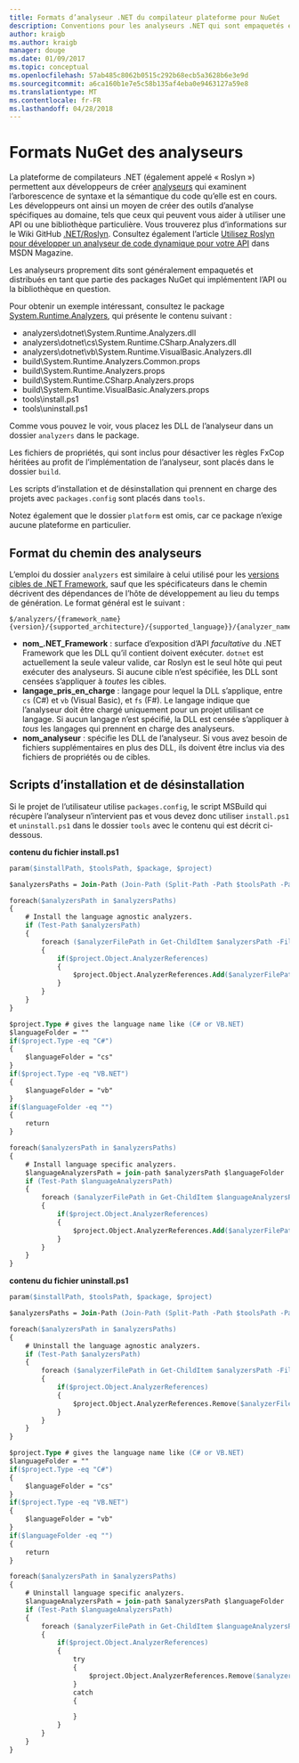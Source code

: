 ```yaml
---
title: Formats d’analyseur .NET du compilateur plateforme pour NuGet
description: Conventions pour les analyseurs .NET qui sont empaquetés et distribués avec les packages NuGet qui implémentent une API ou une bibliothèque.
author: kraigb
ms.author: kraigb
manager: douge
ms.date: 01/09/2017
ms.topic: conceptual
ms.openlocfilehash: 57ab485c8062b0515c292b68ecb5a3628b6e3e9d
ms.sourcegitcommit: a6ca160b1e7e5c58b135af4eba0e9463127a59e8
ms.translationtype: MT
ms.contentlocale: fr-FR
ms.lasthandoff: 04/28/2018
---
```

# <a name="analyzer-nuget-formats"></a>Formats NuGet des analyseurs

La plateforme de compilateurs .NET (également appelé « Roslyn ») permettent aux développeurs de créer [analyseurs](https://github.com/dotnet/roslyn/wiki/How-To-Write-a-C%23-Analyzer-and-Code-Fix) qui examinent l’arborescence de syntaxe et la sémantique du code qu’elle est en cours. Les développeurs ont ainsi un moyen de créer des outils d’analyse spécifiques au domaine, tels que ceux qui peuvent vous aider à utiliser une API ou une bibliothèque particulière. Vous trouverez plus d’informations sur le Wiki GitHub [.NET/Roslyn](https://github.com/dotnet/roslyn/wiki). Consultez également l’article [Utilisez Roslyn pour développer un analyseur de code dynamique pour votre API](https://msdn.microsoft.com/magazine/dn879356.aspx) dans MSDN Magazine.

Les analyseurs proprement dits sont généralement empaquetés et distribués en tant que partie des packages NuGet qui implémentent l’API ou la bibliothèque en question.

Pour obtenir un exemple intéressant, consultez le package [System.Runtime.Analyzers](https://www.nuget.org/packages/System.Runtime.Analyzers), qui présente le contenu suivant :

- analyzers\dotnet\System.Runtime.Analyzers.dll
- analyzers\dotnet\cs\System.Runtime.CSharp.Analyzers.dll
- analyzers\dotnet\vb\System.Runtime.VisualBasic.Analyzers.dll
- build\System.Runtime.Analyzers.Common.props
- build\System.Runtime.Analyzers.props
- build\System.Runtime.CSharp.Analyzers.props
- build\System.Runtime.VisualBasic.Analyzers.props
- tools\install.ps1
- tools\uninstall.ps1

Comme vous pouvez le voir, vous placez les DLL de l’analyseur dans un dossier `analyzers` dans le package.

Les fichiers de propriétés, qui sont inclus pour désactiver les règles FxCop héritées au profit de l’implémentation de l’analyseur, sont placés dans le dossier `build`.

Les scripts d’installation et de désinstallation qui prennent en charge des projets avec `packages.config` sont placés dans `tools`.

Notez également que le dossier `platform` est omis, car ce package n’exige aucune plateforme en particulier.


## <a name="analyzers-path-format"></a>Format du chemin des analyseurs

L’emploi du dossier `analyzers` est similaire à celui utilisé pour les [versions cibles de .NET Framework](../create-packages/supporting-multiple-target-frameworks.md), sauf que les spécificateurs dans le chemin décrivent des dépendances de l’hôte de développement au lieu du temps de génération. Le format général est le suivant :

    $/analyzers/{framework_name}{version}/{supported_architecture}/{supported_language}}/{analyzer_name}.dll

- **nom_.NET_Framework** : surface d’exposition d’API *facultative* du .NET Framework que les DLL qu’il contient doivent exécuter. `dotnet` est actuellement la seule valeur valide, car Roslyn est le seul hôte qui peut exécuter des analyseurs. Si aucune cible n’est spécifiée, les DLL sont censées s’appliquer à *toutes* les cibles.
- **langage_pris_en_charge** : langage pour lequel la DLL s’applique, entre `cs` (C#) et `vb` (Visual Basic), et `fs` (F#). Le langage indique que l’analyseur doit être chargé uniquement pour un projet utilisant ce langage. Si aucun langage n’est spécifié, la DLL est censée s’appliquer à *tous* les langages qui prennent en charge des analyseurs.
- **nom_analyseur** : spécifie les DLL de l’analyseur. Si vous avez besoin de fichiers supplémentaires en plus des DLL, ils doivent être inclus via des fichiers de propriétés ou de cibles.


## <a name="install-and-uninstall-scripts"></a>Scripts d’installation et de désinstallation

Si le projet de l’utilisateur utilise `packages.config`, le script MSBuild qui récupère l’analyseur n’intervient pas et vous devez donc utiliser `install.ps1` et `uninstall.ps1` dans le dossier `tools` avec le contenu qui est décrit ci-dessous.

**contenu du fichier install.ps1**

```ps
param($installPath, $toolsPath, $package, $project)

$analyzersPaths = Join-Path (Join-Path (Split-Path -Path $toolsPath -Parent) "analyzers" ) * -Resolve

foreach($analyzersPath in $analyzersPaths)
{
    # Install the language agnostic analyzers.
    if (Test-Path $analyzersPath)
    {
        foreach ($analyzerFilePath in Get-ChildItem $analyzersPath -Filter *.dll)
        {
            if($project.Object.AnalyzerReferences)
            {
                $project.Object.AnalyzerReferences.Add($analyzerFilePath.FullName)
            }
        }
    }
}

$project.Type # gives the language name like (C# or VB.NET)
$languageFolder = ""
if($project.Type -eq "C#")
{
    $languageFolder = "cs"
}
if($project.Type -eq "VB.NET")
{
    $languageFolder = "vb"
}
if($languageFolder -eq "")
{
    return
}

foreach($analyzersPath in $analyzersPaths)
{
    # Install language specific analyzers.
    $languageAnalyzersPath = join-path $analyzersPath $languageFolder
    if (Test-Path $languageAnalyzersPath)
    {
        foreach ($analyzerFilePath in Get-ChildItem $languageAnalyzersPath -Filter *.dll)
        {
            if($project.Object.AnalyzerReferences)
            {
                $project.Object.AnalyzerReferences.Add($analyzerFilePath.FullName)
            }
        }
    }
}
```


**contenu du fichier uninstall.ps1**

```ps
param($installPath, $toolsPath, $package, $project)

$analyzersPaths = Join-Path (Join-Path (Split-Path -Path $toolsPath -Parent) "analyzers" ) * -Resolve

foreach($analyzersPath in $analyzersPaths)
{
    # Uninstall the language agnostic analyzers.
    if (Test-Path $analyzersPath)
    {
        foreach ($analyzerFilePath in Get-ChildItem $analyzersPath -Filter *.dll)
        {
            if($project.Object.AnalyzerReferences)
            {
                $project.Object.AnalyzerReferences.Remove($analyzerFilePath.FullName)
            }
        }
    }
}

$project.Type # gives the language name like (C# or VB.NET)
$languageFolder = ""
if($project.Type -eq "C#")
{
    $languageFolder = "cs"
}
if($project.Type -eq "VB.NET")
{
    $languageFolder = "vb"
}
if($languageFolder -eq "")
{
    return
}

foreach($analyzersPath in $analyzersPaths)
{
    # Uninstall language specific analyzers.
    $languageAnalyzersPath = join-path $analyzersPath $languageFolder
    if (Test-Path $languageAnalyzersPath)
    {
        foreach ($analyzerFilePath in Get-ChildItem $languageAnalyzersPath -Filter *.dll)
        {
            if($project.Object.AnalyzerReferences)
            {
                try
                {
                    $project.Object.AnalyzerReferences.Remove($analyzerFilePath.FullName)
                }
                catch
                {

                }
            }
        }
    }
}
```
